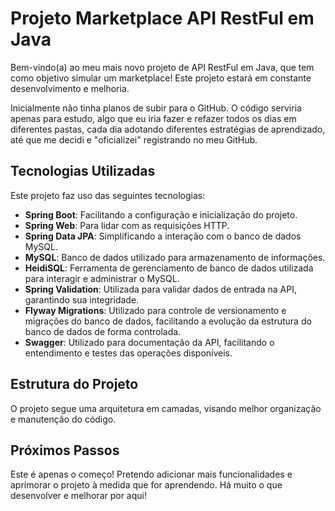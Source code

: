# Projeto Marketplace API RestFul em Java

Bem-vindo(a) ao meu mais novo projeto de API RestFul em Java, que tem como objetivo simular um marketplace! Este projeto estará em constante desenvolvimento e melhoria.

Inicialmente não tinha planos de subir para o GitHub. O código serviria apenas para estudo, algo que eu iria fazer e refazer todos os dias em diferentes pastas, cada dia adotando diferentes estratégias de aprendizado, até que me decidi e "oficializei" registrando no meu GitHub.

## Tecnologias Utilizadas

Este projeto faz uso das seguintes tecnologias:

- **Spring Boot**: Facilitando a configuração e inicialização do projeto.
- **Spring Web**: Para lidar com as requisições HTTP.
- **Spring Data JPA**: Simplificando a interação com o banco de dados MySQL.
- **MySQL**: Banco de dados utilizado para armazenamento de informações.
- **HeidiSQL**: Ferramenta de gerenciamento de banco de dados utilizada para interagir e administrar o MySQL.
- **Spring Validation**: Utilizada para validar dados de entrada na API, garantindo sua integridade.
- **Flyway Migrations**: Utilizado para controle de versionamento e migrações do banco de dados, facilitando a evolução da estrutura do banco de dados de forma controlada.
- **Swagger**: Utilizado para documentação da API, facilitando o entendimento e testes das operações disponíveis.

## Estrutura do Projeto

O projeto segue uma arquitetura em camadas, visando melhor organização e manutenção do código.

## Próximos Passos

Este é apenas o começo! Pretendo adicionar mais funcionalidades e aprimorar o projeto à medida que for aprendendo. Há muito o que desenvolver e melhorar por aqui! 



